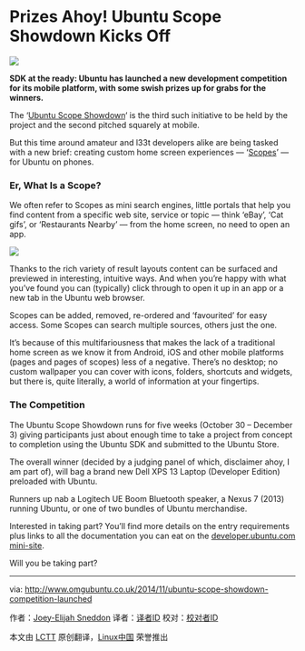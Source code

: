 Prizes Ahoy! Ubuntu Scope Showdown Kicks Off
================================================================================
![](http://www.omgubuntu.co.uk/wp-content/uploads/2014/10/scope.jpg)

**SDK at the ready: Ubuntu has launched a new development competition for its mobile platform, with some swish prizes up for grabs for the winners.**

The ‘[Ubuntu Scope Showdown][1]‘ is the third such initiative to be held by the project and the second pitched squarely at mobile.

But this time around amateur and l33t developers alike are being tasked with a new brief: creating custom home screen experiences — ‘[Scopes][2]’ — for Ubuntu on phones.

### Er, What Is a Scope? ###

We often refer to Scopes as mini search engines, little portals that help you find content from a specific web site, service or topic — think ‘eBay’, ‘Cat gifs’, or ‘Restaurants Nearby’ — from the home screen, no need to open an app.

![](http://www.omgubuntu.co.uk/wp-content/uploads/2014/07/scopes-customization.jpg)

Thanks to the rich variety of result layouts content can be surfaced and previewed in interesting, intuitive ways. And when you’re happy with what you’ve found you can (typically) click through to open it up in an app or a new tab in the Ubuntu web browser.

Scopes can be added, removed, re-ordered and ‘favourited’ for easy access. Some Scopes can search multiple sources, others just the one.

It’s because of this multifariousness that makes the lack of a traditional home screen as we know it from Android, iOS and other mobile platforms  (pages and pages of scopes) less of a negative. There’s no desktop; no custom wallpaper you can cover with icons, folders, shortcuts and widgets, but there is, quite literally, a world of information at your fingertips.

### The Competition ###

The Ubuntu Scope Showdown runs for five weeks (October 30 – December 3) giving participants just about enough time to take a project from concept to completion using the Ubuntu SDK and submitted to the Ubuntu Store.

The overall winner (decided by a judging panel of which, disclaimer ahoy, I am part of), will bag a brand new Dell XPS 13 Laptop (Developer Edition) preloaded with Ubuntu.

Runners up nab a Logitech UE Boom Bluetooth speaker, a Nexus 7 (2013) running Ubuntu, or one of two bundles of Ubuntu merchandise.

Interested in taking part? You’ll find more details on the entry requirements plus links to all the documentation you can eat on the [developer.ubuntu.com mini-site][3]. 

Will you be taking part?

--------------------------------------------------------------------------------

via: http://www.omgubuntu.co.uk/2014/11/ubuntu-scope-showdown-competition-launched

作者：[Joey-Elijah Sneddon][a]
译者：[译者ID](https://github.com/译者ID)
校对：[校对者ID](https://github.com/校对者ID)

本文由 [LCTT](https://github.com/LCTT/TranslateProject) 原创翻译，[Linux中国](http://linux.cn/) 荣誉推出

[a]:https://plus.google.com/117485690627814051450/?rel=author
[1]:http://developer.ubuntu.com/2014/10/scope-development-competition/
[2]:http://developer.ubuntu.com/scopes/
[3]:http://developer.ubuntu.com/